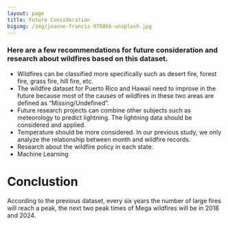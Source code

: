 ```yaml
---
layout: page
title: Future Consideration
bigimg: /img/joanne-francis-978866-unsplash.jpg
---
```


### Here are a few recommendations for future consideration and research about wildfires based on this dataset.

  - Wildfires can be classified more specifically such as desert fire, forest fire, grass fire, hill fire, etc. 
  - The wildfire dataset for Puerto Rico and Hawaii need to improve in the future because most of the causes of wildfires in these two areas are defined as “Missing/Undefined”. 
  - Future research projects can combine other subjects such as meteorology to predict lightning. The lightning data should be considered and applied.  
  - Temperature should be more considered. In our previous study, we only analyze the relationship between month and wildfire records. 
  - Research about the wildfire policy in each state.
  - Machine Learning

# Conclustion 
According to the previous dataset, every six years the number of large fires will reach a peak, the next two peak times of Mega wildfires will be in 2018 and 2024. 
